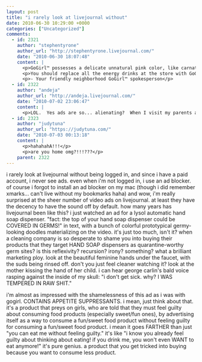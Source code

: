 ```yaml
---
layout: post
title: "i rarely look at livejournal without"
date: 2010-06-30 10:29:00 +0000
categories: ["Uncategorized"]
comments:
  - id: 2321
    author: "stephentyrone"
    author_url: "http://stephentyrone.livejournal.com/"
    date: "2010-06-30 18:07:48"
    content: |
      <p>GoGirl™ possesses a delicate unnatural pink color, like carnation so sweet.  The flavor offers the admiring feelings of a graceful lady.</p>
      <p>You should replace all the energy drinks at the store with GoGirl™.</p>
      <p>- Your friendly neighborhood GoGirl™ spokesperson</p>
  - id: 2322
    author: "andeja"
    author_url: "http://andeja.livejournal.com/"
    date: "2010-07-02 23:06:47"
    content: |
      <p>LOL.  Yes ads are so... alienating?  When I visit my parents and watch tv with them, I sit agog at all the laying out of unknown voids in my life that I was unaware of until that point. OH OH In Ireland, the people we stayed with were using Cillit Bang(sp?)  I wanted to say look what it does to a penny but restrained myself. HAHAHA.</p>
  - id: 2323
    author: "judytuna"
    author_url: "https://judytuna.com/"
    date: "2010-07-03 00:13:18"
    content: |
      <p>hahahahA!!!</p>
      <p>are you home omg?!!!???</p>
    parent: 2322
---
```


i rarely look at livejournal without being logged in, and since i have a paid account, i never see ads. even when i'm not logged in, i use an ad blocker. of course i forgot to install an ad blocker on my mac (though i did remember xmarks... can't live without my bookmarks haha) and wow, i'm really surprised at the sheer number of video ads on livejournal. at least they have the decency to have the sound off by default. how many years has livejournal been like this? i just watched an ad for a lysol automatic hand soap dispenser. "fact: the top of your hand soap dispenser could be COVERED IN GERMS!" in text, with a bunch of colorful prototypical germy-looking doodles materializing on the video. it's just too much, isn't it? when a cleaning company is so desperate to shame you into buying their products that they target HAND SOAP dispensers as quarantine-worthy germ sites? is this reflexivity? recursion? irony? something? what a brilliant marketing ploy. look at the beautiful feminine hands under the faucet, with the suds being rinsed off. don't you just feel cleaner watching it? look at the mother kissing the hand of her child. i can hear george carlin's bald voice rasping against the inside of my skull: "i don't get sick. why? I WAS TEMPERED IN RAW SHIT."

i'm almost as impressed with the shamelessness of this ad as i was with gogirl. CONTAINS APPETITE SUPPRESSANTS. i mean, just think about that. it's a product that preys on girls, who are told that they must feel guilty about consuming food products (especially sweet/fun ones), by advertising itself as a way to consume a fun/sweet food product without feeling guilty for consuming a fun/sweet food product. i mean it goes FARTHER than just "you can eat me without feeling guilty." it's like "i know you already feel guilty about thinking about eating! if you drink me, you won't even WANT to eat anymore!" it's pure genius. a product that you get tricked into buying because you want to consume less product.